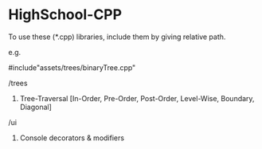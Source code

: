 # HighSchool-CPP

To use these (*.cpp) libraries, include them by giving relative path.

e.g.

#include"assets/trees/binaryTree.cpp"

/trees
1. Tree-Traversal  [In-Order, Pre-Order, Post-Order, Level-Wise, Boundary, Diagonal]

/ui
1. Console decorators & modifiers

